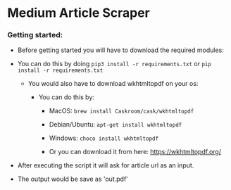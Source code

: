 #  Medium Article Scraper

  

###  Getting started:

- Before getting started you will have to download the required modules:

- You can do this by doing `pip3 install -r requirements.txt` or `pip install -r requirements.txt`

	- You would also have to download wkhtmltopdf on your os:

		- You can do this by:

			- MacOS: `brew install Caskroom/cask/wkhtmltopdf`

			- Debian/Ubuntu: `apt-get install wkhtmltopdf`

			- Windows: `choco install wkhtmltopdf`

			- Or you can download it from here: https://wkhtmltopdf.org/

  

- After executing the script it will ask for article url as an input.

  

- The output would be save as 'out.pdf'
